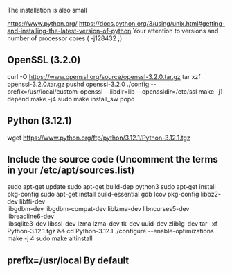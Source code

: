 The installation is also small

https://www.python.org/
https://docs.python.org/3/using/unix.html#getting-and-installing-the-latest-version-of-python
Your attention to versions and number of processor cores ( -j128432 ;)

## OpenSSL (3.2.0)
curl -O https://www.openssl.org/source/openssl-3.2.0.tar.gz
tar xzf openssl-3.2.0.tar.gz
pushd openssl-3.2.0
./config --prefix=/usr/local/custom-openssl --libdir=lib --openssldir=/etc/ssl
make -j1 depend
make -j4
sudo make install_sw
popd

## Python (3.12.1)
wget https://www.python.org/ftp/python/3.12.1/Python-3.12.1.tgz
## Include the source code (Uncomment the terms in your /etc/apt/sources.list)
sudo apt-get update
sudo apt-get build-dep python3
sudo apt-get install pkg-config
sudo apt-get install build-essential gdb lcov pkg-config libbz2-dev libffi-dev \
      libgdbm-dev libgdbm-compat-dev liblzma-dev libncurses5-dev libreadline6-dev \
      libsqlite3-dev libssl-dev lzma lzma-dev tk-dev uuid-dev zlib1g-dev
tar -xf Python-3.12.1.tgz && cd Python-3.12.1
./configure --enable-optimizations
make -j 4
sudo make altinstall
## prefix=/usr/local By default
